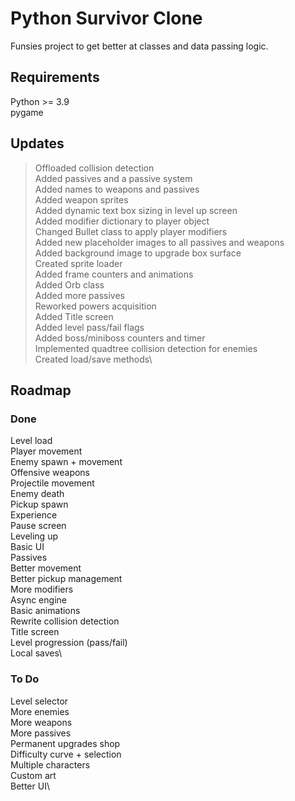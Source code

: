 # Python Survivor Clone

Funsies project to get better at classes and data passing logic.  

## Requirements

Python >= 3.9\
pygame


## Updates

> Offloaded collision detection\
> Added passives and a passive system\
> Added names to weapons and passives\
> Added weapon sprites\
> Added dynamic text box sizing in level up screen\
> Added modifier dictionary to player object\
> Changed Bullet class to apply player modifiers\
> Added new placeholder images to all passives and weapons\
> Added background image to upgrade box surface\
> Created sprite loader\
> Added frame counters and animations\
> Added Orb class\
> Added more passives\
> Reworked powers acquisition\
> Added Title screen\
> Added level pass/fail flags\
> Added boss/miniboss counters and timer\
> Implemented quadtree collision detection for enemies\
> Created load/save methods\
> 

## Roadmap

### Done

Level load\
Player movement\
Enemy spawn + movement\
Offensive weapons\
Projectile movement\
Enemy death\
Pickup spawn\
Experience\
Pause screen\
Leveling up\
Basic UI\
Passives\
Better movement\
Better pickup management\
More modifiers\
Async engine\
Basic animations\
Rewrite collision detection\
Title screen\
Level progression (pass/fail)\
Local saves\

### To Do

Level selector\
More enemies\
More weapons\
More passives\
Permanent upgrades shop\
Difficulty curve + selection\
Multiple characters\
Custom art\
Better UI\